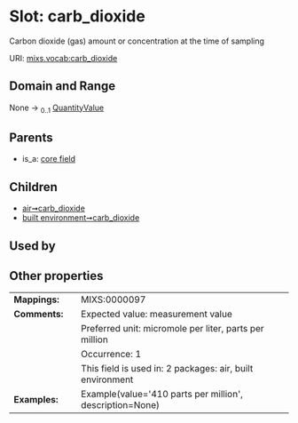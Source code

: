 
# Slot: carb_dioxide


Carbon dioxide (gas) amount or concentration at the time of sampling

URI: [mixs.vocab:carb_dioxide](https://w3id.org/mixs/vocab/carb_dioxide)


## Domain and Range

None &#8594;  <sub>0..1</sub> [QuantityValue](QuantityValue.md)

## Parents

 *  is_a: [core field](core_field.md)

## Children

 *  [air➞carb_dioxide](air_carb_dioxide.md)
 *  [built environment➞carb_dioxide](built_environment_carb_dioxide.md)

## Used by


## Other properties

|  |  |  |
| --- | --- | --- |
| **Mappings:** | | MIXS:0000097 |
| **Comments:** | | Expected value: measurement value |
|  | | Preferred unit: micromole per liter, parts per million |
|  | | Occurrence: 1 |
|  | | This field is used in: 2 packages: air, built environment |
| **Examples:** | | Example(value='410 parts per million', description=None) |

